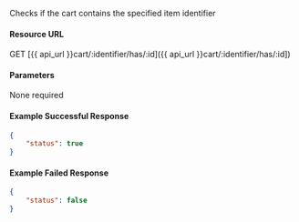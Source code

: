 Checks if the cart contains the specified item identifier


#### Resource URL
GET [{{ api_url }}cart/:identifier/has/:id]({{ api_url }}cart/:identifier/has/:id])


#### Parameters
None required

<!--code-->
#### Example Successful Response
``` json
{
    "status": true
}
```

#### Example Failed Response
``` json
{
    "status": false
}
```
<!--/code-->